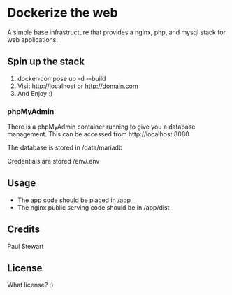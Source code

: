 # Dockerize the web

A simple base infrastructure that provides a nginx, php, and mysql stack for web applications.

## Spin up the stack

1. docker-compose up -d --build
2. Visit http://localhost or http://domain.com
3. And Enjoy :)

### phpMyAdmin

There is a phpMyAdmin container running to give you a database management. This can be accessed from http://localhost:8080

The database is stored in /data/mariadb

Credentials are stored /env/.env

## Usage

* The app code should be placed in /app
* The nginx public serving code should be in /app/dist

## Credits

Paul Stewart

## License

What license? :)